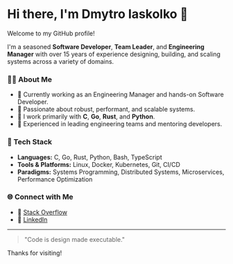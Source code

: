 # Hi there, I'm Dmytro Iaskolko 👋

Welcome to my GitHub profile!

I'm a seasoned **Software Developer**, **Team Leader**, and **Engineering Manager** with over 15 years of experience designing, building, and scaling systems across a variety of domains.

### 👨‍💻 About Me

- 💼 Currently working as an Engineering Manager and hands-on Software Developer.
- 🧠 Passionate about robust, performant, and scalable systems.
- 💬 I work primarily with **C**, **Go**, **Rust**, and **Python**.
- 👥 Experienced in leading engineering teams and mentoring developers.

### 🧰 Tech Stack

- **Languages:** C, Go, Rust, Python, Bash, TypeScript
- **Tools & Platforms:** Linux, Docker, Kubernetes, Git, CI/CD
- **Paradigms:** Systems Programming, Distributed Systems, Microservices, Performance Optimization

### 🌐 Connect with Me

- 🔗 [Stack Overflow](https://stackoverflow.com/users/1520793/sotona)
- 🔗 [LinkedIn](https://www.linkedin.com/in/mescalito/)

---

> "Code is design made executable."

Thanks for visiting!
